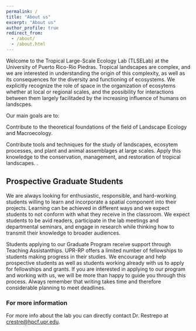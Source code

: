 ```yaml
---
permalink: /
title: "About us"
excerpt: "About us"
author_profile: true
redirect_from: 
  - /about/
  - /about.html
---
```


Welcome to the Tropical Large-Scale Ecology Lab (TLSELab) at the University of Puerto Rico-Rio Piedras. Tropical landscapes are complex, and we are interested in understanding the origin of this complexity, as well as its consequences for the diversity and functioning of ecosystems. We explicitly recognize the role of space in the organization of ecosytems whether at local or regional scales, and the possibility for interactions between them largely facilitaded by the increasing influence of humans on landscpes.

Our main goals are to:

Contribute to the theoretical foundations of the field of Landscape Ecology and Macroecology.

Contribute tools and techniques for the study of landscapes, ecosytem processes, and plant and animal assemblages at large scales.
Apply this knowledge to the conservation, management, and restoration of tropical landscapes.
.

## Prospective Graduate Students
We are always looking for enthusiastic, responsible, and hard-working students willing to learn and incorporate a spatial component into their projects. Learning can be achieved in different ways and we expect students to not conform with what they receive in the classroom. We expect students to be avid readers, participate in the lab meetings and departmental seminars, and engage in research while thinking how to transmit their knowledge to broader audiences.

Students applying to our Graduate Program receive support through Teaching Assistanthips. UPR-RP offers a limited number of fellowships to students making progress in their studies. We encourage and help prospective students as well as students working already with us to apply for fellowships and grants. If you are interested in applying to our program and working with us, we will be more than happy to guide you through this process. Always remember that writing takes time and therefore considerable planning to meet deadlines.

 




### For more information
For more info about the lab you can directly contact Dr. Restrepo at crestre@hpcf.upr.edu.  

